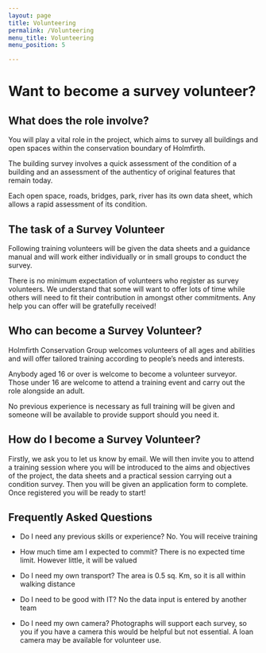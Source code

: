 ```yaml
---
layout: page
title: Volunteering
permalink: /Volunteering
menu_title: Volunteering
menu_position: 5

---
```


# Want to become a survey volunteer?

## What does the role involve?

You will play a vital role in the project, which aims to survey all buildings and open spaces within the conservation boundary of Holmfirth.  

The building survey involves a quick assessment of the condition of a building and an assessment of the authenticy of original features that remain today.

Each open space, roads, bridges, park, river has its own data sheet, which allows a rapid assessment of its condition.

## The task of a Survey Volunteer

Following training volunteers will be given the data sheets and a guidance manual and will work either individually or in small groups to conduct the survey. 

There is no minimum expectation of volunteers who register as survey volunteers. We understand that some will want to offer lots of time while others will need to fit their contribution in amongst other commitments. Any help you can offer will be gratefully received!

## Who can become a Survey Volunteer?

Holmfirth Conservation Group welcomes volunteers of all ages and abilities and will offer tailored training according to people’s needs and interests.

Anybody aged 16 or over is welcome to become a volunteer surveyor. Those under 16 are welcome to attend a training event and carry out the role alongside an adult.

No previous experience is necessary as full training will be given and someone will be available to provide support should you need it.

## How do I become a Survey Volunteer?

Firstly, we ask you to let us know by email.  We will then invite you to attend a training session where you will be introduced to the aims and objectives of the project, the data sheets and a practical session carrying out a condition survey.  Then you will be given an application form to complete.  Once registered you will be ready to start!

## Frequently Asked Questions

* Do I need any previous skills or experience?
No.  You will receive training

* How much time am I expected to commit?
There is no expected time limit.  However little, it will be valued

* Do I need my own transport?
The area is 0.5 sq. Km, so it is all within walking distance

* Do I need to be good with IT?
No the data input is entered by another team

* Do I need my own camera?
Photographs will support each survey, so you if you have a camera this would be helpful but not essential. A loan camera may be available for volunteer use. 

